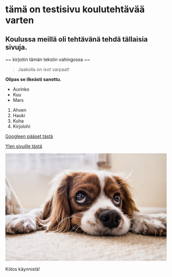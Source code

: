 # tämä on testisivu koulutehtävää varten

## Koulussa meillä oli tehtävänä tehdä tällaisia sivuja.


~~ kirjoitin tämän tekstin vahingossa ~~

> Jaakolla on isot varpaat!

 
**Olipas se ilkeästi sanottu.**


- Aurinko
- Kuu
- Mars

1. Ahven
2. Hauki
3. Kuha
4. Kirjolohi


[Googleen pääset tästä](www.google.fi)

[Ylen sivuille tästä](www.yle.fi)

![Tessu](/img/tessu.jpg)


Kiitos käynnistä!
